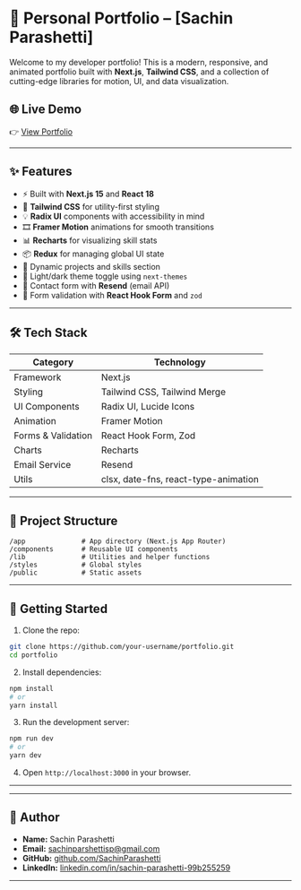 # 💼 Personal Portfolio – [Sachin Parashetti]

Welcome to my developer portfolio! This is a modern, responsive, and animated portfolio built with **Next.js**, **Tailwind CSS**, and a collection of cutting-edge libraries for motion, UI, and data visualization.

## 🌐 Live Demo

👉 [View Portfolio](https://your-portfolio-link.com)

---

## ✨ Features

- ⚡ Built with **Next.js 15** and **React 18**
- 🎨 **Tailwind CSS** for utility-first styling
- 💡 **Radix UI** components with accessibility in mind
- 🎞️ **Framer Motion** animations for smooth transitions
- 📊 **Recharts** for visualizing skill stats
- 📦 **Redux** for managing global UI state
- 🎯 Dynamic projects and skills section
- 🌙 Light/dark theme toggle using `next-themes`
- 📧 Contact form with **Resend** (email API)
- 🔐 Form validation with **React Hook Form** and `zod`

---

## 🛠️ Tech Stack

| Category         | Technology                              |
|------------------|------------------------------------------|
| Framework        | Next.js                                  |
| Styling          | Tailwind CSS, Tailwind Merge             |
| UI Components    | Radix UI, Lucide Icons                   |
| Animation        | Framer Motion                            |
| Forms & Validation| React Hook Form, Zod                    |
| Charts           | Recharts                                 |
| Email Service    | Resend                                   |
| Utils            | clsx, date-fns, react-type-animation     |

---

## 📁 Project Structure

```
/app              # App directory (Next.js App Router)
/components       # Reusable UI components
/lib              # Utilities and helper functions
/styles           # Global styles
/public           # Static assets
```

---

## 🚀 Getting Started

1. Clone the repo:
```bash
git clone https://github.com/your-username/portfolio.git
cd portfolio
```

2. Install dependencies:
```bash
npm install
# or
yarn install
```

3. Run the development server:
```bash
npm run dev
# or
yarn dev
```

4. Open `http://localhost:3000` in your browser.

---


---

## 👤 Author

- **Name:** Sachin Parashetti  
- **Email:** [sachinparshettisp@gmail.com](mailto:sachinparshettisp@gmail.com)  
- **GitHub:** [github.com/SachinParashetti](https://github.com/SachinParashetti)  
- **LinkedIn:** [linkedin.com/in/sachin-parashetti-99b255259](https://www.linkedin.com/in/sachin-parashetti-99b255259)

---



